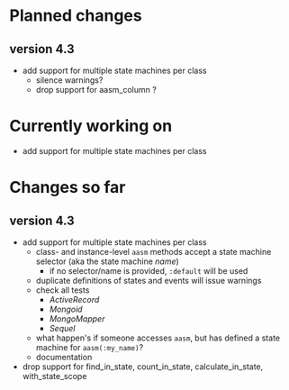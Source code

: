 # Planned changes

## version 4.3

 * add support for multiple state machines per class
   * silence warnings?
   * drop support for aasm_column ?


# Currently working on

 * add support for multiple state machines per class


# Changes so far

## version 4.3

 * add support for multiple state machines per class
   * class- and instance-level `aasm` methods accept a state machine selector
     (aka the state machine _name_)
     * if no selector/name is provided, `:default` will be used
   * duplicate definitions of states and events will issue warnings
   * check all tests
     * _ActiveRecord_
     * _Mongoid_
     * _MongoMapper_
     * _Sequel_
   * what happen's if someone accesses `aasm`, but has defined a
     state machine for `aasm(:my_name)`?
   * documentation
 * drop support for find_in_state, count_in_state, calculate_in_state, with_state_scope
